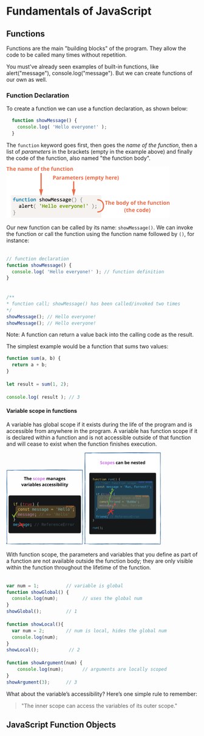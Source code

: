 # Fundamentals of JavaScript

## Functions

Functions are the main "building blocks" of the program. They allow the code to be called many times without repetition.

You must've already seen examples of built-in functions, like alert("message"), console.log("message"). But we can create functions of our own as well.

### Function Declaration

To create a function we can use a function declaration, as shown below:

```javascript
  function showMessage() {
    console.log( 'Hello everyone!' );
  }
```

The `function` keyword goes first, then goes the *name of the function*, then a list of *parameters* in the brackets (empty in the example above) and finally the code of the function, also named "the function body".


![functionDeclaration](../assets/function_basics.png)


Our new function can be called by its name: `showMessage()`. We can invoke the function or call the function using the function name followed by `()`, for instance:

```javascript

// function declaration
function showMessage() {
  console.log( 'Hello everyone!' ); // function definition
}


/**
* function call; showMessage() has been called/invoked two times
*/
showMessage(); // Hello everyone!
showMessage(); // Hello everyone!

```

Note: A function can return a value back into the calling code as the result.


The simplest example would be a function that sums two values:

```javascript
function sum(a, b) {
  return a + b;
}

let result = sum(1, 2);

console.log( result ); // 3

```

#### Variable scope in functions


A variable has global scope if it exists during the life of the program and is accessible from anywhere in the program. A variable 
has function scope if it is declared within a function and is not accessible outside of that function and will cease to exist when
the function finishes execution.


<p float="left">
  <img src="../assets/javascript-scope.png" width="40%" />
  <img src="../assets/javascript-nested-scopes.png" width="40%" height="10%" /> 
</p>


With function scope, the parameters and variables that you define as part of a function are not available outside the function 
body; they are only visible within the function throughout the lifetime of the function.

```javascript

var num = 1;          // variable is global
function showGlobal() {
  console.log(num);         // uses the global num
}
showGlobal();         // 1

function showLocal(){
  var num = 2;        // num is local, hides the global num 
  console.log(num);
}
showLocal();           // 2

function showArgument(num) {
    console.log(num);       // arguments are locally scoped
}
showArgument(3);      // 3

```

What about the variable’s accessibility? Here’s one simple rule to remember:
> "The inner scope can access the variables of its outer scope."



## JavaScript Function Objects


